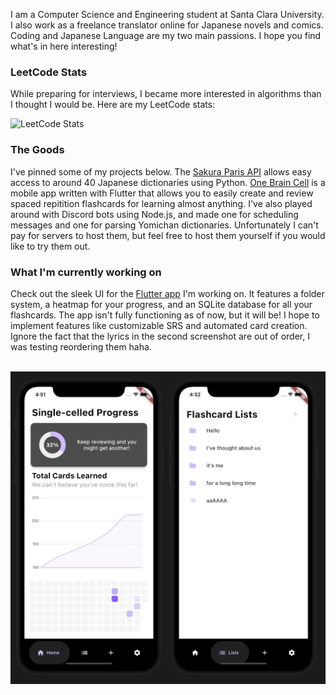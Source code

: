 I am a Computer Science and Engineering student at Santa Clara University.
I also work as a freelance translator online for Japanese novels and comics.
Coding and Japanese Language are my two main passions. 
I hope you find what's in here interesting!

### LeetCode Stats

While preparing for interviews, I became more interested in algorithms than I thought I would be. Here are my LeetCode stats:

![LeetCode Stats](https://leetcard.jacoblin.cool/mugichoco?theme=nord&font=Thasadith)

### The Goods
I've pinned some of my projects below. The [Sakura Paris API](https://github.com/shur1m/sakuraParisPythonAPI) allows easy access to around 40 Japanese dictionaries using Python. [One Brain Cell](https://github.com/shur1m/one_brain_cell) is a mobile app written with Flutter that allows you to easily create and review spaced repitition flashcards for learning almost anything. I've also played around with Discord bots using Node.js, and made one for scheduling messages and one for parsing Yomichan dictionaries. Unfortunately I can't pay for servers to host them, but feel free to host them yourself if you would like to try them out.

### What I'm currently working on
Check out the sleek UI for the [Flutter app](https://github.com/shur1m/one_brain_cell) I'm working on. It features a folder system, a heatmap for your progress, and an SQLite database for all your flashcards. The app isn't fully functioning as of now, but it will be! I hope to implement features like customizable SRS and automated card creation. Ignore the fact that the lyrics in the second screenshot are out of order, I was testing reordering them haha.
<br>
<br>

<p align = "center">
  <img src="https://raw.githubusercontent.com/shur1m/shur1m/main/assets/one_brain_cell_preview.png " height = "500">
</p>
